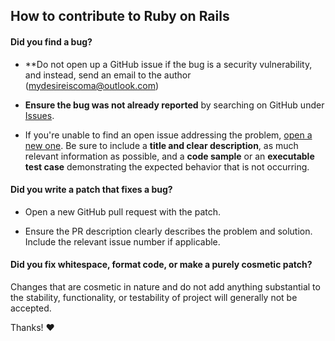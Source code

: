 ## How to contribute to Ruby on Rails

#### **Did you find a bug?**

* **Do not open up a GitHub issue if the bug is a security vulnerability, and instead, send an email to the author (mydesireiscoma@outlook.com)

* **Ensure the bug was not already reported** by searching on GitHub under [Issues](https://github.com/mydesireiscoma/alphabet-learning/issues).

* If you're unable to find an open issue addressing the problem, [open a new one](https://github.com/mydesireiscoma/alphabet-learning/issues/new). Be sure to include a **title and clear description**, as much relevant information as possible, and a **code sample** or an **executable test case** demonstrating the expected behavior that is not occurring.

#### **Did you write a patch that fixes a bug?**

* Open a new GitHub pull request with the patch.

* Ensure the PR description clearly describes the problem and solution. Include the relevant issue number if applicable.

#### **Did you fix whitespace, format code, or make a purely cosmetic patch?**

Changes that are cosmetic in nature and do not add anything substantial to the stability, functionality, or testability of project will generally not be accepted.

Thanks! :heart:

